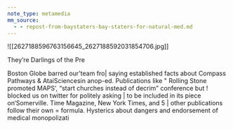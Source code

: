```yaml
---
note_type: metamedia
mm_source:
  - - repost-from-baystaters-bay-staters-for-natural-med.md
---
```


![[2627188596763156645_2627188592031854706.jpg]]

They’re Darlings of the Pre

Boston Globe barred our'team fro|
saying established facts about Compass
Pathways & AtaiSciencesin anop-ed.
Publications like "
Rolling Stone
promoted MAPS’,
“start churches
instead of decrim”
conference but !
blocked us on twitter for politely asking |
to be included in its piece on‘Somerville.
Time Magazine, New York Times, and 5 |
other publications follow their own =
formula. Hysterics about dangers and
endorsement of medical monopolizati



